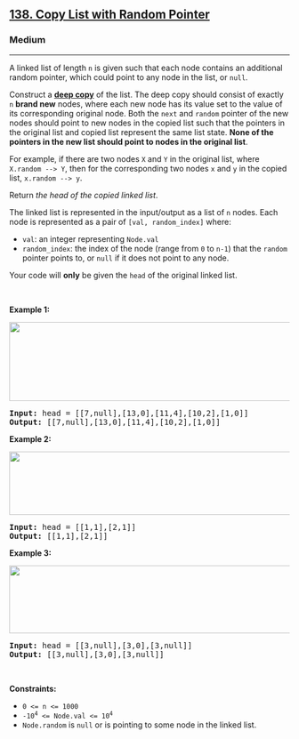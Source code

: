 <h2><a href="https://leetcode.com/problems/copy-list-with-random-pointer/">138. Copy List with Random Pointer</a></h2><h3>Medium</h3><hr><div style="user-select: auto;"><p style="user-select: auto;">A linked list of length <code style="user-select: auto;">n</code> is given such that each node contains an additional random pointer, which could point to any node in the list, or <code style="user-select: auto;">null</code>.</p>

<p style="user-select: auto;">Construct a <a href="https://en.wikipedia.org/wiki/Object_copying#Deep_copy" target="_blank" style="user-select: auto;"><strong style="user-select: auto;">deep copy</strong></a> of the list. The deep copy should consist of exactly <code style="user-select: auto;">n</code> <strong style="user-select: auto;">brand new</strong> nodes, where each new node has its value set to the value of its corresponding original node. Both the <code style="user-select: auto;">next</code> and <code style="user-select: auto;">random</code> pointer of the new nodes should point to new nodes in the copied list such that the pointers in the original list and copied list represent the same list state. <strong style="user-select: auto;">None of the pointers in the new list should point to nodes in the original list</strong>.</p>

<p style="user-select: auto;">For example, if there are two nodes <code style="user-select: auto;">X</code> and <code style="user-select: auto;">Y</code> in the original list, where <code style="user-select: auto;">X.random --&gt; Y</code>, then for the corresponding two nodes <code style="user-select: auto;">x</code> and <code style="user-select: auto;">y</code> in the copied list, <code style="user-select: auto;">x.random --&gt; y</code>.</p>

<p style="user-select: auto;">Return <em style="user-select: auto;">the head of the copied linked list</em>.</p>

<p style="user-select: auto;">The linked list is represented in the input/output as a list of <code style="user-select: auto;">n</code> nodes. Each node is represented as a pair of <code style="user-select: auto;">[val, random_index]</code> where:</p>

<ul style="user-select: auto;">
	<li style="user-select: auto;"><code style="user-select: auto;">val</code>: an integer representing <code style="user-select: auto;">Node.val</code></li>
	<li style="user-select: auto;"><code style="user-select: auto;">random_index</code>: the index of the node (range from <code style="user-select: auto;">0</code> to <code style="user-select: auto;">n-1</code>) that the <code style="user-select: auto;">random</code> pointer points to, or <code style="user-select: auto;">null</code> if it does not point to any node.</li>
</ul>

<p style="user-select: auto;">Your code will <strong style="user-select: auto;">only</strong> be given the <code style="user-select: auto;">head</code> of the original linked list.</p>

<p style="user-select: auto;">&nbsp;</p>
<p style="user-select: auto;"><strong style="user-select: auto;">Example 1:</strong></p>
<img alt="" src="https://assets.leetcode.com/uploads/2019/12/18/e1.png" style="width: 700px; height: 142px; user-select: auto;">
<pre style="user-select: auto;"><strong style="user-select: auto;">Input:</strong> head = [[7,null],[13,0],[11,4],[10,2],[1,0]]
<strong style="user-select: auto;">Output:</strong> [[7,null],[13,0],[11,4],[10,2],[1,0]]
</pre>

<p style="user-select: auto;"><strong style="user-select: auto;">Example 2:</strong></p>
<img alt="" src="https://assets.leetcode.com/uploads/2019/12/18/e2.png" style="width: 700px; height: 114px; user-select: auto;">
<pre style="user-select: auto;"><strong style="user-select: auto;">Input:</strong> head = [[1,1],[2,1]]
<strong style="user-select: auto;">Output:</strong> [[1,1],[2,1]]
</pre>

<p style="user-select: auto;"><strong style="user-select: auto;">Example 3:</strong></p>

<p style="user-select: auto;"><strong style="user-select: auto;"><img alt="" src="https://assets.leetcode.com/uploads/2019/12/18/e3.png" style="width: 700px; height: 122px; user-select: auto;"></strong></p>

<pre style="user-select: auto;"><strong style="user-select: auto;">Input:</strong> head = [[3,null],[3,0],[3,null]]
<strong style="user-select: auto;">Output:</strong> [[3,null],[3,0],[3,null]]
</pre>

<p style="user-select: auto;">&nbsp;</p>
<p style="user-select: auto;"><strong style="user-select: auto;">Constraints:</strong></p>

<ul style="user-select: auto;">
	<li style="user-select: auto;"><code style="user-select: auto;">0 &lt;= n &lt;= 1000</code></li>
	<li style="user-select: auto;"><code style="user-select: auto;">-10<sup style="user-select: auto;">4</sup> &lt;= Node.val &lt;= 10<sup style="user-select: auto;">4</sup></code></li>
	<li style="user-select: auto;"><code style="user-select: auto;">Node.random</code> is <code style="user-select: auto;">null</code> or is pointing to some node in the linked list.</li>
</ul>
</div>